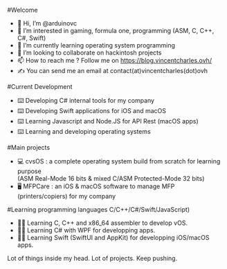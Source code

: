 #Welcome

- 👋 Hi, I’m @arduinovc
- 👀 I’m interested in gaming, formula one, programming (ASM, C, C++, C#, Swift)
- 🌱 I’m currently learning operating system programming  
- 💞️ I’m looking to collaborate on hackintosh projects
- 📫 How to reach me ? Follow me on https://blog.vincentcharles.ovh/
- ✍️ You can send me an email at contact(at)vincentcharles(dot)ovh

#Current Development
- ⌨️ Developing C# internal tools for my company
- ⌨️ Developing Swift applications for iOS and macOS
- ⌨️ Learning Javascript and Node.JS for API Rest (macOS apps)
- ⌨️ Learning and developing operating systems

#Main projects 
- 💻 cvsOS : a complete operating system build from scratch for learning purpose  
              (ASM Real-Mode 16 bits & mixed C/ASM Protected-Mode 32 bits)
- 🖥️ MFPCare : an iOS & macOS software to manage MFP (printers/copiers) for my company

#Learning programming languages C/C++/C#/Swift/JavaScript)
- 👨‍💻 Learning C, C++ and x86_64 assembler to develop vOS.
- 👨‍💻 Learning C# with WPF for developping apps.
- 👨‍💻 Learning Swift (SwiftUI and AppKit) for developping iOS/macOS apps.    

Lot of things inside my head. Lot of projects. Keep pushing. 

<!---
arduinovc/arduinovc is a ✨ special ✨ repository because its `README.md` (this file) appears on your GitHub profile.
You can click the Preview link to take a look at your changes.
--->
